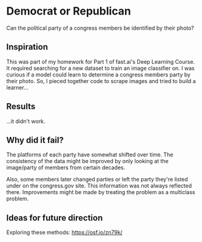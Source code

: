 # Democrat or Republican

Can the political party of a congress members be identified by their photo?

## Inspiration
This was part of my homework for Part 1 of fast.ai's Deep Learning Course. It required searching for a new dataset to train an image classifier on. I was curious if a model could learn to determine a congress members party by their photo. So, I pieced together code to scrape images and tried to build a learner...


## Results
...it didn't work. 

## Why did it fail?

The platforms of each party have somewhat shifted over time. The consistency of the data might be improved by only looking at the image/party of members from certain decades. 

Also, some members later changed parties or left the party they're listed under on the congress.gov site. This information was not always reflected there. Improvements might be made by treating the problem as a multiclass problem. 

## Ideas for future direction
Exploring these methods:
https://osf.io/zn79k/

